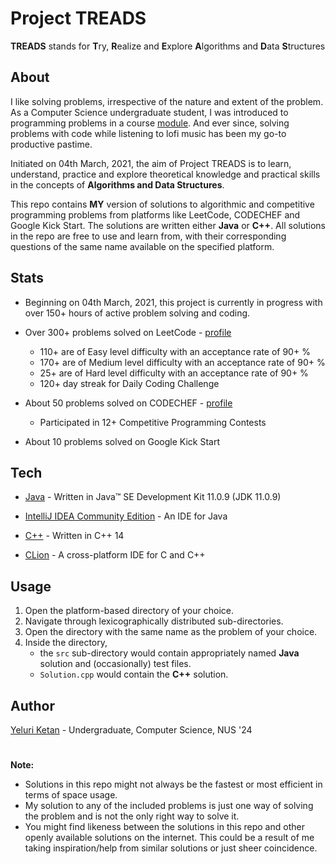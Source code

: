 # Project TREADS

**TREADS** stands for **T**ry, **R**ealize and **E**xplore **A**lgorithms and **D**ata **S**tructures

## About

I like solving problems, irrespective of the nature and extent of the problem. As a Computer Science undergraduate student, I was introduced to programming problems in a course [module](https://nusmods.com/modules/CS2040S/data-structures-and-algorithms). And ever since, solving problems with code while listening to lofi music has been my go-to productive pastime.

Initiated on 04th March, 2021, the aim of Project TREADS is to learn, understand, practice and explore theoretical knowledge and practical skills in the concepts of **Algorithms and Data Structures**.

This repo contains **MY** version of solutions to algorithmic and competitive programming problems from platforms like LeetCode, CODECHEF and Google Kick Start. The solutions are written either **Java** or **C++**. All solutions in the repo are free to use and learn from, with their corresponding questions of the same name available on the specified platform.

## Stats

- Beginning on 04th March, 2021, this project is currently in progress with over 150+ hours of active problem solving and coding.

- Over 300+ problems solved on LeetCode - [profile](https://leetcode.com/Ketan_Yeluri/)

  - 110+ are of Easy level difficulty with an acceptance rate of 90+ %
  - 170+ are of Medium level difficulty with an acceptance rate of 90+ %
  - 25+ are of Hard level difficulty with an acceptance rate of 90+ %
  - 120+ day streak for Daily Coding Challenge

- About 50 problems solved on CODECHEF - [profile](https://www.codechef.com/users/yeluriketan)

  - Participated in 12+ Competitive Programming Contests

- About 10 problems solved on Google Kick Start

## Tech

- [Java](https://www.oracle.com/java/technologies/javase-jdk11-downloads.html) - Written in Java™ SE Development Kit 11.0.9 (JDK 11.0.9)

- [IntelliJ IDEA Community Edition](https://www.jetbrains.com/idea/download/#section=windows) - An IDE for Java

- [C++](https://en.cppreference.com/w/cpp/14) - Written in C++ 14

- [CLion](https://www.jetbrains.com/clion/download/#section=windows) - A cross-platform IDE for C and C++

## Usage

1. Open the platform-based directory of your choice.
2. Navigate through lexicographically distributed sub-directories.
3. Open the directory with the same name as the problem of your choice.
4. Inside the directory,
   - the `src` sub-directory would contain appropriately named **Java** solution and (occasionally) test files.
   - `Solution.cpp` would contain the **C++** solution.

## Author

[Yeluri Ketan](https://github.com/YeluriKetan) - Undergraduate, Computer Science, NUS '24

#

**Note:**

- Solutions in this repo might not always be the fastest or most efficient in terms of space usage.
- My solution to any of the included problems is just one way of solving the problem and is not the only right way to solve it.
- You might find likeness between the solutions in this repo and other openly available solutions on the internet. This could be a result of me taking inspiration/help from similar solutions or just sheer coincidence.
